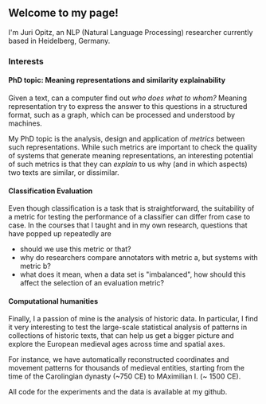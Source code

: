 ## Welcome to my page!

I'm Juri Opitz, an NLP (Natural Language Processing) researcher currently based in Heidelberg, Germany.

### Interests

#### PhD topic: Meaning representations and similarity explainability

Given a text, can a computer find out *who does what to whom?* Meaning representation try to express the answer to this questions in a structured format, such as a graph, which can be processed and understood by machines.

My PhD topic is the analysis, design and application of *metrics* between such representations. While such metrics are important to check the quality of systems that generate meaning representations, an interesting potential of such metrics is that they can *explain* to us why (and in which aspects) two texts are similar, or dissimilar. 

#### Classification Evaluation

Even though classification is a task that is straightforward, the suitability of a metric for testing the performance of a classifier can differ from case to case. In the courses that I taught and in my own research, questions that have popped up repeatedly are

- should we use this metric or that?
- why do researchers compare annotators with metric a, but systems with metric b?
- what does it mean, when a data set is "imbalanced", how should this affect the selection of an evaluation metric?

#### Computational humanities

Finally, I a passion of mine is the analysis of historic data. In particular, I find it very interesting to test the large-scale statistical analysis of patterns in collections of historic texts, that can help us get a bigger picture and explore the European medieval ages across time and spatial axes.

For instance, we have automatically reconstructed coordinates and movement patterns for thousands of medieval entities, starting from the time of the Carolingian dynasty (~750 CE) to MAximilian I. (~ 1500 CE). 

All code for the experiments and the data is available at my github.

